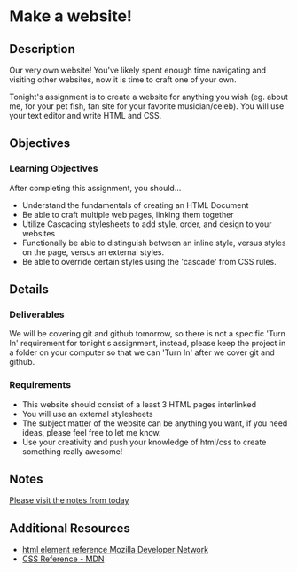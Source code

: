 # Make a website!

## Description
Our very own website!  You've likely spent enough time navigating and visiting other websites, now it is time to craft one of your own.

Tonight's assignment is to create a website for anything you wish (eg. about me, for your pet fish, fan site for your favorite musician/celeb).  You will use your text editor and write HTML and CSS.

## Objectives

### Learning Objectives

After completing this assignment, you should…

* Understand the fundamentals of creating an HTML Document
* Be able to craft multiple web pages, linking them together
* Utilize Cascading stylesheets to add style, order, and design to your websites
* Functionally be able to distinguish between an inline style, versus styles on the page, versus an external styles.
* Be able to override certain styles using the 'cascade' from CSS rules.

## Details

### Deliverables

We will be covering git and github tomorrow, so there is not a specific 'Turn In' requirement for tonight's assignment, instead, please keep the project in a folder on your computer so that we can 'Turn In' after we cover git and github.

### Requirements

* This website should consist of a least 3 HTML pages interlinked
* You will use an external stylesheets
* The subject matter of the website can be anything you want, if you need ideas, please feel free to let me know.
* Use your creativity and push your knowledge of html/css to create something really awesome!


## Notes

[Please visit the notes from today](https://github.com/TIY-Charleston-Front-End-February2016/notes/blob/master/01-terminal-html-css.md)

## Additional Resources

* [html element reference Mozilla Developer Network](https://developer.mozilla.org/en-US/docs/Web/HTML/Element)
* [CSS Reference - MDN](https://developer.mozilla.org/en-US/docs/Web/CSS/Reference)
